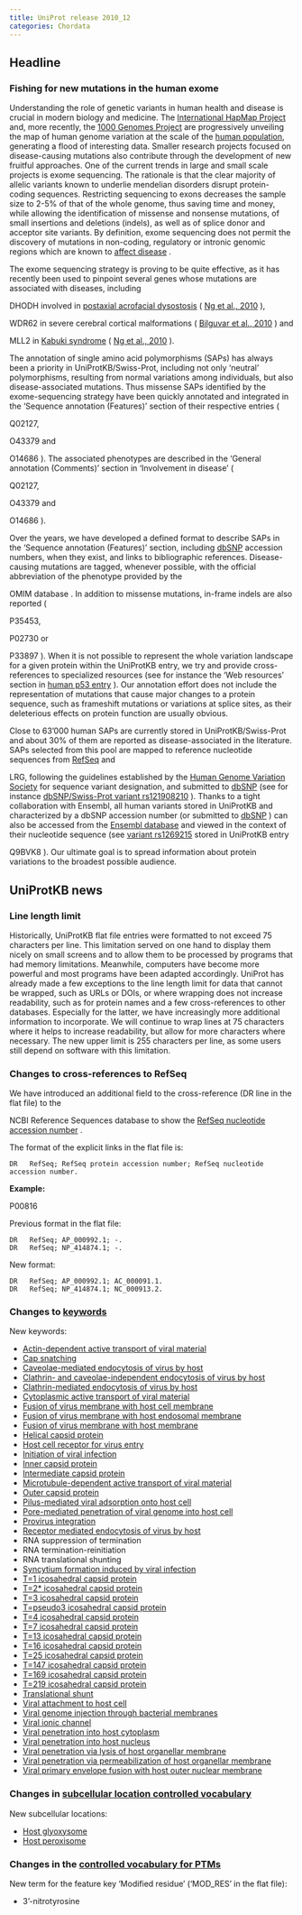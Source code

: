 ```yaml
---
title: UniProt release 2010_12
categories: Chordata
---
```


## Headline

### Fishing for new mutations in the human exome

Understanding the role of genetic variants in human health and disease is crucial in modern biology and medicine. The [International HapMap Project](http://hapmap.ncbi.nlm.nih.gov/index.html.en) and, more recently, the [1000 Genomes Project](http://www.1000genomes.org/) are progressively unveiling the map of human genome variation at the scale of the [human population](http://www.ncbi.nlm.nih.gov/pubmed/20981092), generating a flood of interesting data. Smaller research projects focused on disease-causing mutations also contribute through the development of new fruitful approaches. One of the current trends in large and small scale projects is exome sequencing. The rationale is that the clear majority of allelic variants known to underlie mendelian disorders disrupt protein-coding sequences. Restricting sequencing to exons decreases the sample size to 2-5% of that of the whole genome, thus saving time and money, while allowing the identification of missense and nonsense mutations, of small insertions and deletions (indels), as well as of splice donor and acceptor site variants. By definition, exome sequencing does not permit the discovery of mutations in non-coding, regulatory or intronic genomic regions which are known to [affect disease](http://www.ncbi.nlm.nih.gov/pubmed/20506564) .

The exome sequencing strategy is proving to be quite effective, as it has recently been used to pinpoint several genes whose mutations are associated with diseases, including

DHODH involved in [postaxial acrofacial dysostosis](http://www.ncbi.nlm.nih.gov/omim/263750 "POADS") ( [Ng et al., 2010](http://www.ncbi.nlm.nih.gov/pubmed/19915526) ),

WDR62 in severe cerebral cortical malformations ( [Bilguvar et al., 2010](http://www.ncbi.nlm.nih.gov/pubmed/20729831) ) and

MLL2 in [Kabuki syndrome](http://www.ncbi.nlm.nih.gov/omim/147920 "KABS") ( [Ng et al., 2010](http://www.ncbi.nlm.nih.gov/pubmed/20711175) ).

The annotation of single amino acid polymorphisms (SAPs) has always been a priority in UniProtKB/Swiss-Prot, including not only ‘neutral’ polymorphisms, resulting from normal variations among individuals, but also disease-associated mutations. Thus missense SAPs identified by the exome-sequencing strategy have been quickly annotated and integrated in the ‘Sequence annotation (Features)’ section of their respective entries (

Q02127,

O43379 and

O14686 ). The associated phenotypes are described in the ‘General annotation (Comments)’ section in ‘Involvement in disease’ (

Q02127,

O43379 and

O14686 ).

Over the years, we have developed a defined format to describe SAPs in the ‘Sequence annotation (Features)’ section, including [dbSNP](http://www.ncbi.nlm.nih.gov/projects/SNP/) accession numbers, when they exist, and links to bibliographic references. Disease-causing mutations are tagged, whenever possible, with the official abbreviation of the phenotype provided by the

OMIM database . In addition to missense mutations, in-frame indels are also reported (

P35453,

P02730 or

P33897 ). When it is not possible to represent the whole variation landscape for a given protein within the UniProtKB entry, we try and provide cross-references to specialized resources (see for instance the ‘Web resources’ section in [human p53 entry](http://www.uniprot.org/uniprot/P04637#section_web) ). Our annotation effort does not include the representation of mutations that cause major changes to a protein sequence, such as frameshift mutations or variations at splice sites, as their deleterious effects on protein function are usually obvious.

Close to 63’000 human SAPs are currently stored in UniProtKB/Swiss-Prot and about 30% of them are reported as disease-associated in the literature. SAPs selected from this pool are mapped to reference nucleotide sequences from [RefSeq](http://www.ncbi.nlm.nih.gov/RefSeq/) and

LRG, following the guidelines established by the [Human Genome Variation Society](http://www.hgvs.org/) for sequence variant designation, and submitted to [dbSNP](http://www.ncbi.nlm.nih.gov/projects/SNP/) (see for instance [dbSNP/Swiss-Prot variant rs121908210](http://www.ncbi.nlm.nih.gov/SNP/snp_ref.cgi?rs=121908210) ). Thanks to a tight collaboration with Ensembl, all human variants stored in UniProtKB and characterized by a dbSNP accession number (or submitted to [dbSNP](http://www.ncbi.nlm.nih.gov/projects/SNP/) ) can also be accessed from the [Ensembl database](http://www.ensembl.org/) and viewed in the context of their nucleotide sequence (see [variant rs1269215](http://www.ensembl.org/Homo_sapiens/Variation/Summary?r=19:36037396-36038396;v=rs1269215;vdb=variation;vf=19465159) stored in UniProtKB entry

Q9BVK8 ). Our ultimate goal is to spread information about protein variations to the broadest possible audience.

## UniProtKB news

### Line length limit

Historically, UniProtKB flat file entries were formatted to not exceed 75 characters per line. This limitation served on one hand to display them nicely on small screens and to allow them to be processed by programs that had memory limitations. Meanwhile, computers have become more powerful and most programs have been adapted accordingly. UniProt has already made a few exceptions to the line length limit for data that cannot be wrapped, such as URLs or DOIs, or where wrapping does not increase readability, such as for protein names and a few cross-references to other databases. Especially for the latter, we have increasingly more additional information to incorporate. We will continue to wrap lines at 75 characters where it helps to increase readability, but allow for more characters where necessary. The new upper limit is 255 characters per line, as some users still depend on software with this limitation.

### Changes to cross-references to RefSeq

We have introduced an additional field to the cross-reference (DR line in the flat file) to the

NCBI Reference Sequences database to show the [RefSeq nucleotide accession number](http://www.ncbi.nlm.nih.gov/refseq/key.html#accession) .

The format of the explicit links in the flat file is:

    DR   RefSeq; RefSeq protein accession number; RefSeq nucleotide accession number.

**Example:**

P00816

Previous format in the flat file:

    DR   RefSeq; AP_000992.1; -.
    DR   RefSeq; NP_414874.1; -.

New format:

    DR   RefSeq; AP_000992.1; AC_000091.1.
    DR   RefSeq; NP_414874.1; NC_000913.2.

### Changes to [keywords](http://www.uniprot.org/docs/?keywlist)

New keywords:

-   [Actin-dependent active transport of viral material](http://www.uniprot.org/keywords/KW-1178)
-   [Cap snatching](http://www.uniprot.org/keywords/KW-1157)
-   [Caveolae-mediated endocytosis of virus by host](http://www.uniprot.org/keywords/KW-1166)
-   [Clathrin- and caveolae-independent endocytosis of virus by host](http://www.uniprot.org/keywords/KW-1167)
-   [Clathrin-mediated endocytosis of virus by host](http://www.uniprot.org/keywords/KW-1165)
-   [Cytoplasmic active transport of viral material](http://www.uniprot.org/keywords/KW-1176)
-   [Fusion of virus membrane with host cell membrane](http://www.uniprot.org/keywords/KW-1169)
-   [Fusion of virus membrane with host endosomal membrane](http://www.uniprot.org/keywords/KW-1170)
-   [Fusion of virus membrane with host membrane](http://www.uniprot.org/keywords/KW-1168)
-   [Helical capsid protein](http://www.uniprot.org/keywords/KW-1139)
-   [Host cell receptor for virus entry](http://www.uniprot.org/keywords/KW-1183)
-   [Initiation of viral infection](http://www.uniprot.org/keywords/KW-1160)
-   [Inner capsid protein](http://www.uniprot.org/keywords/KW-1153)
-   [Intermediate capsid protein](http://www.uniprot.org/keywords/KW-1154)
-   [Microtubule-dependent active transport of viral material](http://www.uniprot.org/keywords/KW-1177)
-   [Outer capsid protein](http://www.uniprot.org/keywords/KW-1152)
-   [Pilus-mediated viral adsorption onto host cell](http://www.uniprot.org/keywords/KW-1175)
-   [Pore-mediated penetration of viral genome into host cell](http://www.uniprot.org/keywords/KW-1172)
-   [Provirus integration](http://www.uniprot.org/keywords/KW-1179)
-   [Receptor mediated endocytosis of virus by host](http://www.uniprot.org/keywords/KW-1164)
-   RNA suppression of termination
-   RNA termination-reinitiation
-   RNA translational shunting
-   [Syncytium formation induced by viral infection](http://www.uniprot.org/keywords/KW-1180)
-   [T=1 icosahedral capsid protein](http://www.uniprot.org/keywords/KW-1140)
-   [T=2\* icosahedral capsid protein](http://www.uniprot.org/keywords/KW-1141)
-   [T=3 icosahedral capsid protein](http://www.uniprot.org/keywords/KW-1142)
-   [T=pseudo3 icosahedral capsid protein](http://www.uniprot.org/keywords/KW-1143)
-   [T=4 icosahedral capsid protein](http://www.uniprot.org/keywords/KW-1144)
-   [T=7 icosahedral capsid protein](http://www.uniprot.org/keywords/KW-1145)
-   [T=13 icosahedral capsid protein](http://www.uniprot.org/keywords/KW-1146)
-   [T=16 icosahedral capsid protein](http://www.uniprot.org/keywords/KW-1147)
-   [T=25 icosahedral capsid protein](http://www.uniprot.org/keywords/KW-1148)
-   [T=147 icosahedral capsid protein](http://www.uniprot.org/keywords/KW-1149)
-   [T=169 icosahedral capsid protein](http://www.uniprot.org/keywords/KW-1150)
-   [T=219 icosahedral capsid protein](http://www.uniprot.org/keywords/KW-1151)
-   [Translational shunt](http://www.uniprot.org/keywords/KW-1155)
-   [Viral attachment to host cell](http://www.uniprot.org/keywords/KW-1161)
-   [Viral genome injection through bacterial membranes](http://www.uniprot.org/keywords/KW-1171)
-   [Viral ionic channel](http://www.uniprot.org/keywords/KW-1182)
-   [Viral penetration into host cytoplasm](http://www.uniprot.org/keywords/KW-1162)
-   [Viral penetration into host nucleus](http://www.uniprot.org/keywords/KW-1163)
-   [Viral penetration via lysis of host organellar membrane](http://www.uniprot.org/keywords/KW-1174)
-   [Viral penetration via permeabilization of host organellar membrane](http://www.uniprot.org/keywords/KW-1173)
-   [Viral primary envelope fusion with host outer nuclear membrane](http://www.uniprot.org/keywords/KW-1181)

### Changes in [subcellular location controlled vocabulary](http://www.uniprot.org/docs/?subcell)

New subcellular locations:

-   [Host glyoxysome](http://www.uniprot.org/locations/SL-0474)
-   [Host peroxisome](http://www.uniprot.org/locations/SL-0475)

### Changes in the [controlled vocabulary for PTMs](http://www.uniprot.org/docs/ptmlist)

New term for the feature key ‘Modified residue’ (‘MOD\_RES’ in the flat file):

-   3’-nitrotyrosine
